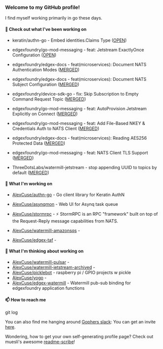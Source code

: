 ### Welcome to my GitHub profile!

I find myself working primarily in go these days.

#### 🔭 Check out what I've been working on

- keratin/authn-go - Embed identities.Claims Type ([OPEN](https://github.com/keratin/authn-go/pull/22))

- edgexfoundry/go-mod-messaging - feat: Jetstream ExactlyOnce Configuration ([OPEN](https://github.com/edgexfoundry/go-mod-messaging/pull/179))

- edgexfoundry/edgex-docs - feat(microservices): Document NATS Authentication Modes ([MERGED](https://github.com/edgexfoundry/edgex-docs/pull/876))

- edgexfoundry/edgex-docs - feat(microservices): Document NATS Subject Configuration ([MERGED](https://github.com/edgexfoundry/edgex-docs/pull/867))

- edgexfoundry/device-sdk-go - fix: Skip Subscription to Empty Command Request Topic ([MERGED](https://github.com/edgexfoundry/device-sdk-go/pull/1216))

- edgexfoundry/go-mod-messaging - feat: AutoProvision Jetstream Explicitly on Connect ([MERGED](https://github.com/edgexfoundry/go-mod-messaging/pull/173))

- edgexfoundry/go-mod-messaging - feat: Add File-Based NKEY &amp; Credentials Auth to NATS Client ([MERGED](https://github.com/edgexfoundry/go-mod-messaging/pull/170))

- edgexfoundry/edgex-docs - feat(microservices): Reading AES256 Protected Data ([MERGED](https://github.com/edgexfoundry/edgex-docs/pull/840))

- edgexfoundry/go-mod-messaging - feat: NATS Client TLS Support ([MERGED](https://github.com/edgexfoundry/go-mod-messaging/pull/165))

- ThreeDotsLabs/watermill-jetstream - stop appending UUID to topics by default ([MERGED](https://github.com/ThreeDotsLabs/watermill-jetstream/pull/8))


#### 🍴 What I'm working on

- [AlexCuse/authn-go](https://github.com/AlexCuse/authn-go) - Go client library for Keratin AuthN

- [AlexCuse/asynqmon](https://github.com/AlexCuse/asynqmon) - Web UI for Asynq task queue

- [AlexCuse/stormrpc](https://github.com/AlexCuse/stormrpc) - ⚡ StormRPC is an RPC &#34;framework&#34; built on top of the Request-Reply message capabilities from NATS.

- [AlexCuse/watermill-amazonsqs](https://github.com/AlexCuse/watermill-amazonsqs) - 

- [AlexCuse/edgex-taf](https://github.com/AlexCuse/edgex-taf) - 


#### 🌱 What I'm thinking about working on

- [AlexCuse/watermill-pulsar](https://github.com/AlexCuse/watermill-pulsar) - 
- [AlexCuse/watermill-jetstream-archived](https://github.com/AlexCuse/watermill-jetstream-archived) - 
- [AlexCuse/picklebot](https://github.com/AlexCuse/picklebot) - raspberry pi / GPIO projects w pickle
- [AlexCuse/yogo](https://github.com/AlexCuse/yogo) - 
- [AlexCuse/edgex-watermill](https://github.com/AlexCuse/edgex-watermill) - Watermill pub-sub binding for edgexfoundry application functions

#### 📫 How to reach me

git log

You can also find me hanging around [Gophers slack](https://gophers.slack.com/): You can get an invite [here](https://gophersinvite.herokuapp.com/).


Wondering, how to get your own self-generating profile page? 
Check out muesli's awesome [readme-scribe](https://github.com/muesli/readme-scribe)!
